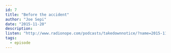 ```yaml
---
id: 7
title: "Before the accident"
author: "Joe Sepi"
date: "2015-11-20"
description: 
listen: "http://www.radionope.com/podcasts/takedownnotice/?name=2015-11-20_episode_07_-_before_the_accident.mp3"
tags:
  - episode
---
```


